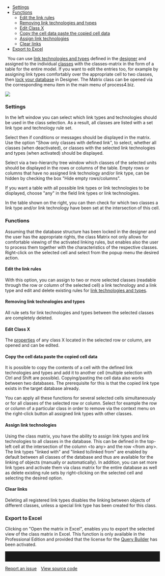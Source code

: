 -   [Settings](#settings)
-   [Functions](#functions)
    -   [Edit the link rules](#edit-the-link-rules)
    -   [Removing link technologies and types](#removing-link-technologies-and-types)
    -   [Edit Class X](#edit-class-x)
    -   [Copy the cell data paste the copied cell data](#copy-the-cell-data-paste-the-copied-cell-data)
    -   [Assign link technologies](#assign-link-technologies)
    -   [Clear links](#clear-links)
-   [Export to Excel](#export-to-excel)

 
You can use [link technologies and types](links) defined in
the [designer](database-designer) and assigned to the
individual [classes](class) with the classes-matrix in the form of a
table for the entire model. If you want to edit the entries too, for
example by assigning link types comfortably over the appropriate cell to
two classes, then [lock your
database](locking-unlocking-the-database-structure) in Designer. The
Matrix class can be opened via the corresponding menu item in the main
menu of process4.biz.


![](//images.ctfassets.net/utx1h0gfm1om/4ZRT8PZm4geaqAs6msCKO4/944128930e07af7c90be1e4c51a3163d/329599.png)
 

### Settings

In the left window you can select which link types and technologies
should be used in the class selection. As a result, all classes are
listed with a set link type and technology rule set.

Select then if conditions or messages should be displayed in the matrix.
Use the option "Show only classes with defined link", to select, whether
all classes (when deactivated), or classes with the selected link
technologies and types (when activated) should be displayed.

Select via a two-hierarchy tree window which classes of the selected
units should be displayed in the rows or columns of the table. Empty
rows or columns that have no assigned link technology and/or link
type, can be hidden by checking the box "Hide empty rows/columns".

<div class="tip">
If you want a table with all possible link types or link technologies to
be displayed, choose "any" in the field link types or link technologies.

In the table shown on the right, you can then check for which two
classes a link type and/or link technology have been set at the
intersection of this cell.
</div>

### Functions

Assuming that the database structure has been locked in the designer and
the user has the appropriate rights, the class Matrix not only allows
for comfortable viewing of the activated linking rules, but enables also
the user to process them together with the characteristics of the
respective classes. Right-click on the selected cell and select from the
popup menu the desired action.

#### Edit the link rules

With this option, you can assign to two or more selected classes
(readable through the row or column of the selected cell) a link
technology and a link type and edit and delete existing rules for [link
technologies and types](Links).

#### Removing link technologies and types

All rule sets for link technologies and types between the selected
classes are completely deleted.

#### Edit Class X

The [properties](property-group-and-property) of any class X located in the
selected row or column, are opened and can be edited.

#### Copy the cell data paste the copied cell data

It is possible to copy the contents of a cell with the defined link
technologies and types and add it to another cell (multiple selection
with Ctrl and Shift are possible). Copying/pasting the cell data also
works between two databases. The prerequisite for this is that the
copied link type exists in the target database already.

You can apply all these functions for several selected cells
simultaneously or for all classes of the selected row or column. Select
for example the row or column of a particular class in order to remove
via the context menu on the right-click button all assigned link types
with other classes.

#### Assign link technologies

Using the class matrix, you have the ability to assign link types and
link technologies to all classes in the database. This can be defined in
the top-left cell at the intersection of the column &lt;to any&gt; and
the row &lt;from any&gt;.   
The link types "linked with" and "linked to/linked from" are enabled by
default between all classes of the database and thus are available for
the linking of objects (manually or automatically). In addition, you can
set more link types and activate them via class matrix for the entire
database as well as delete existing rule sets by right-clicking on the
selected cell and selecting the desired option.

#### Clear links

Deleting all registered link types disables the linking between objects
of different classes, unless a special link type has been created for
this class.

### Export to Excel

Clicking on "Open the matrix in Excel", enables you to export the
selected view of the class matrix in Excel. This function is only
available in the Professional Edition and provided that the license for
the [Query Builder](querybuilder) has been activated.

<hr style="padding-top:2rem" />
<a href="https://github.com/process4/docs/issues" target="_blank" class="bgw btn btn-primary btn-lg shadow-sm">Report an issue</a>
<a href="https://github.com/process4/docs" target="_blank" class="bgw btn btn-primary btn-lg shadow-sm" style="margin-left:10px;">View source code</a>